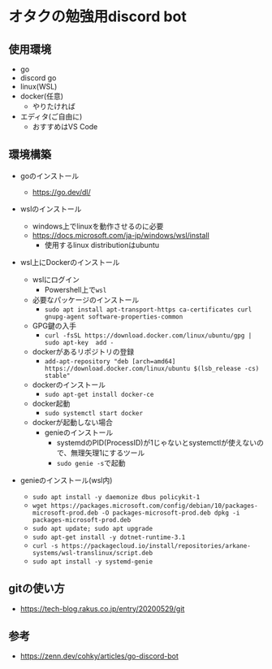 # オタクの勉強用discord bot
## 使用環境
- go
- discord go
- linux(WSL)
- docker(任意)
    - やりたければ
- エディタ(ご自由に)
    - おすすめはVS Code

## 環境構築
- goのインストール
    - https://go.dev/dl/

- wslのインストール
    - windows上でlinuxを動作させるのに必要
    - https://docs.microsoft.com/ja-jp/windows/wsl/install
        - 使用するlinux distributionはubuntu

- wsl上にDockerのインストール
    - wslにログイン
        - Powershell上で`wsl`
    - 必要なパッケージのインストール
        - `sudo apt install apt-transport-https ca-certificates curl gnupg-agent software-properties-common`
    - GPG鍵の入手
        - `curl -fsSL https://download.docker.com/linux/ubuntu/gpg | sudo apt-key  add -`
    - dockerがあるリポジトリの登録
        - `add-apt-repository "deb [arch=amd64] https://download.docker.com/linux/ubuntu $(lsb_release -cs) stable"`
    - dockerのインストール
        - `sudo apt-get install docker-ce`
    - docker起動
        - `sudo systemctl start docker`
    - dockerが起動しない場合
        - genieのインストール
            - systemdのPID(ProcessID)が1じゃないとsystemctlが使えないので、無理矢理1にするツール
            - `sudo genie -s`で起動

- genieのインストール(wsl内)
    - `sudo apt install -y daemonize dbus policykit-1`
    - `wget https://packages.microsoft.com/config/debian/10/packages-microsoft-prod.deb -O packages-microsoft-prod.deb dpkg -i packages-microsoft-prod.deb`
    - `sudo apt update; sudo apt upgrade`
    - `sudo apt-get install -y dotnet-runtime-3.1`
    - `curl -s https://packagecloud.io/install/repositories/arkane-systems/wsl-translinux/script.deb`
    - `sudo apt install -y systemd-genie`


## gitの使い方
- https://tech-blog.rakus.co.jp/entry/20200529/git

## 参考
- https://zenn.dev/cohky/articles/go-discord-bot